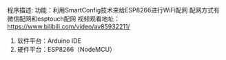 程序描述: 
功能：利用SmartConfig技术来给ESP8266进行WiFi配网
配网方式有微信配网和esptouch配网
视频观看地址：https://www.bilibili.com/video/av85932211/
1. 软件平台：Arduino IDE
2. 硬件平台：ESP8266（NodeMCU） 